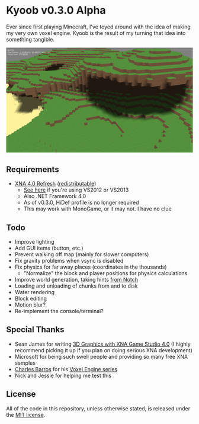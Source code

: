 # Kyoob v0.3.0 Alpha

Ever since first playing Minecraft, I've toyed around with the idea of making
my very own voxel engine. Kyoob is the result of my turning that idea into
something tangible.

[![screenshot of Kyoob](kyoob.png)](kyoob.png)

## Requirements

* [XNA 4.0 Refresh](http://www.microsoft.com/en-us/download/details.aspx?id=27599) ([redistributable](http://www.microsoft.com/en-us/download/details.aspx?id=27598))
  * [See here](http://what-ev.net/2014/02/19/the-xna-enabler-app-xna-in-visual-studio-2012-2013/)
    if you're using VS2012 or VS2013
  * Also .NET Framework 4.0
  * As of v0.3.0, HiDef profile is no longer required
  * This may work with MonoGame, or it may not. I have no clue

## Todo

* Improve lighting
* Add GUI items (button, etc.)
* Prevent walking off map (mainly for slower computers)
* Fix gravity problems when vsync is disabled
* Fix physics for far away places (coordinates in the thousands)
  * "Normalize" the block and player positions for physics calculations
* Improve world generation, taking hints [from Notch](http://n0tch.tumblr.com/post/4231184692/terrain-generation-part-1)
* Loading and unloading of chunks from and to disk
* Water rendering
* Block editing
* Motion blur?
* Re-implement the console/terminal?

## Special Thanks

* Sean James for writing [3D Graphics with XNA Game Studio 4.0](http://www.amazon.com/Graphics-XNA-Game-Studio-4-0/dp/1849690049) (I highly recommend picking it up if you plan on doing
  serious XNA development)
* Microsoft for being such swell people and providing so many free XNA samples
* [Charles Barros](http://gamecoderbr.blogspot.com/) for his [Voxel Engine series](http://gamecoderbr.blogspot.com/2013/03/voxel-engine-part-1.html)
* Nick and Jessie for helping me test this

## License

All of the code in this repository, unless otherwise stated, is released under the
[MIT license](license.md).